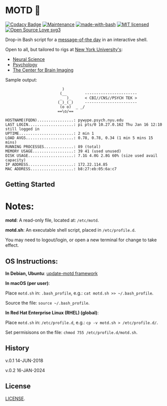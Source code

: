 # MOTD :robot:
[![Codacy Badge](https://api.codacy.com/project/badge/Grade/5bec09878ee4444fbfcd862f8a5afeb8)](https://www.codacy.com/app/marshki/MOTD?utm_source=github.com&amp;utm_medium=referral&amp;utm_content=marshki/MOTD&amp;utm_campaign=Badge_Grade)
[![Maintenance](https://img.shields.io/badge/Maintained%3F-yes-green.svg)](https://GitHub.com/Naereen/StrapDown.js/graphs/commit-activity)
[![made-with-bash](https://img.shields.io/badge/Made%20with-Bash-1f425f.svg)](https://www.gnu.org/software/bash/)
[![MIT licensed](https://img.shields.io/badge/license-MIT-blue.svg)](https://raw.githubusercontent.com/hyperium/hyper/master/LICENSE)
[![Open Source Love svg3](https://badges.frapsoft.com/os/v3/open-source.svg?v=103)](https://github.com/ellerbrock/open-source-badges/)

Drop-in Bash script for a [message-of-the day](https://en.wikipedia.org/wiki/Motd_(Unix)) in an interactive shell.

Open to all, but tailored to rigs at [New York University's](https://www.nyu.edu/):
 - [Neural Science](https://as.nyu.edu/departments/cns.html)
 - [Psychology](https://as.nyu.edu/departments/psychology.html)
 - [The Center for Brain Imaging](https://as.nyu.edu/research-centers/cbi.html)

Sample output:

                             )
                            (__        -----------------------
                            _  )_      < CBI//CNS//PSYCH TEK >
                           (_)_(_)     -----------------------
                            (o o)  _ _/
                           ==\o/==

    HOSTNAME(FQDN)................: pywype.psych.nyu.edu
    LAST LOGIN....................: pi pts/0 10.27.0.162 Thu Jan 16 12:10 still logged in
    UPTIME........................: 2 min 1
    LOAD AVGS.....................: 0.78, 0.78, 0.34 (1 min 5 mins 15 mins)
    RUNNING PROCESSES.............: 89 (total)
    MEMORY USAGE..................: 39 41 (used unused)
    DISK USAGE....................: 7.1G 4.0G 2.8G 60% (size used avail capacity)
    IP ADDRESS....................: 172.22.114.85
    MAC ADDRESS...................: b8:27:eb:05:6a:c7

## Getting Started 
Notes: 
======
**motd**: A read-only file, located at: `/etc/motd`.

**motd.sh**: An executable shell script, placed in `/etc/profile.d`.

You may need to logout/login, or open a new terminal for change to take effect.

OS Instructions:
----------------
**In Debian, Ubuntu**: [update-motd framework](https://manpages.ubuntu.com/manpages/focal/en/man5/update-motd.5.htm)

**In macOS (per user)**:

Place `motd.sh` in: `.bash_profile`, e.g.: `cat motd.sh >> ~/.bash_profile`.

Source the file: `source ~/.bash_profile`.


**In Red Hat Enterprise Linux (RHEL) (global)**:

Place `motd.sh` in: `/etc/profile.d`, e.g.: `cp -v motd.sh > /etc/profile.d/`.

Set permisisons on the file: `chmod 755 /etc/profile.d/motd.sh`.

## History 
v.0.1 14-JUN-2018

v.0.2 16-JAN-2024

## License 
[LICENSE](https://github.com/marshki/MOTD/blob/master/LICENSE).

